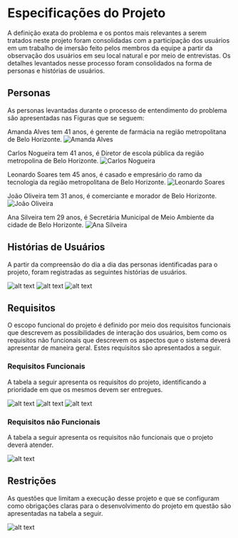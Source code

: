 # Especificações do Projeto

A definição exata do problema e os pontos mais relevantes a serem tratados neste projeto foram consolidadas com a participação dos usuários em um trabalho de imersão feito pelos membros da equipe a partir da observação dos usuários em seu local natural e por meio de entrevistas. Os detalhes levantados nesse processo foram consolidados na forma de personas e histórias de usuários.

## Personas

As personas levantadas durante o processo de entendimento do problema são apresentadas nas Figuras que se seguem:

Amanda Alves tem 41 anos, é gerente de farmácia na região metropolitana de Belo Horizonte.
![Amanda Alves](/docs/img/image.png)

Carlos Nogueira tem 41 anos, é Diretor de escola pública da região metropolina de Belo Horizonte.
![Carlos Nogueira](/docs/img/image-1.png)

Leonardo Soares tem 45 anos, é casado e empresário do ramo da tecnologia da região metropolitana de Belo Horizonte.
![Leonardo Soares](/docs/img/image-3.png)

João Oliveira tem 31 anos, é comerciante e morador de Belo Horizonte.
![João Oliveira](/docs/img/image-2.png)

Ana Silveira tem 29 anos, é Secretária Municipal de Meio Ambiente da cidade de Belo Horizonte.
![Ana Silveira](/docs/img/image-4.png)



## Histórias de Usuários

A partir da compreensão do dia a dia das personas identificadas para o projeto, foram registradas as seguintes histórias de usuários.

![alt text](/docs/img/image-5.png)
![alt text](/docs/img/image-6.png)
![alt text](/docs/img/image-7.png)



## Requisitos

O escopo funcional do projeto é definido por meio dos requisitos funcionais que descrevem as possibilidades de interação dos usuários, bem como os requisitos não funcionais que descrevem os aspectos que o sistema deverá apresentar de maneira geral. Estes requisitos são apresentados a seguir.


### Requisitos Funcionais

A tabela a seguir apresenta os requisitos do projeto, identificando a prioridade em que os mesmos devem ser entregues.

![alt text](/docs/img/image-8.png)
![alt text](/docs/img/image-9.png)
![alt text](/docs/img/image-10.png)

### Requisitos não Funcionais

A tabela a seguir apresenta os requisitos não funcionais que o projeto deverá atender.

![alt text](/docs/img/image-11.png)


## Restrições

As questões que limitam a execução desse projeto e que se configuram como obrigações claras para o desenvolvimento do projeto em questão são apresentadas na tabela a seguir.

![alt text](/docs/img/image-12.png)
